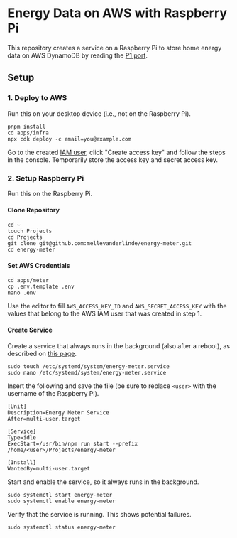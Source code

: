 # Energy Data on AWS with Raspberry Pi

This repository creates a service on a Raspberry Pi to store home energy data on AWS DynamoDB by reading the [P1 port](https://nl.wikipedia.org/wiki/P1-poort).

## Setup

### 1. Deploy to AWS

Run this on your desktop device (i.e., not on the Raspberry Pi).

```
pnpm install
cd apps/infra
npx cdk deploy -c email=you@example.com
```

Go to the created [IAM user](https://us-east-1.console.aws.amazon.com/iam/home?region=eu-west-1#/users/details/energy-meter?section=security_credentials), click "Create access key" and follow the steps in the console. Temporarily store the access key and secret access key. 

### 2. Setup Raspberry Pi

Run this on the Raspberry Pi.

#### Clone Repository

```
cd ~
touch Projects
cd Projects
git clone git@github.com:mellevanderlinde/energy-meter.git
cd energy-meter
```

#### Set AWS Credentials

```
cd apps/meter
cp .env.template .env
nano .env
```

Use the editor to fill `AWS_ACCESS_KEY_ID` and `AWS_SECRET_ACCESS_KEY` with the values that belong to the AWS IAM user that was created in step 1.

#### Create Service

Create a service that always runs in the background (also after a reboot), as described on [this page](https://www.tomshardware.com/how-to/run-long-running-scripts-raspberry-pi).

```
sudo touch /etc/systemd/system/energy-meter.service
sudo nano /etc/systemd/system/energy-meter.service
```

Insert the following and save the file (be sure to replace `<user>` with the username of the Raspberry Pi).

```
[Unit]
Description=Energy Meter Service
After=multi-user.target

[Service]
Type=idle
ExecStart=/usr/bin/npm run start --prefix /home/<user>/Projects/energy-meter

[Install]
WantedBy=multi-user.target
```

Start and enable the service, so it always runs in the background.

```
sudo systemctl start energy-meter
sudo systemctl enable energy-meter
```

Verify that the service is running. This shows potential failures.

```
sudo systemctl status energy-meter
```

